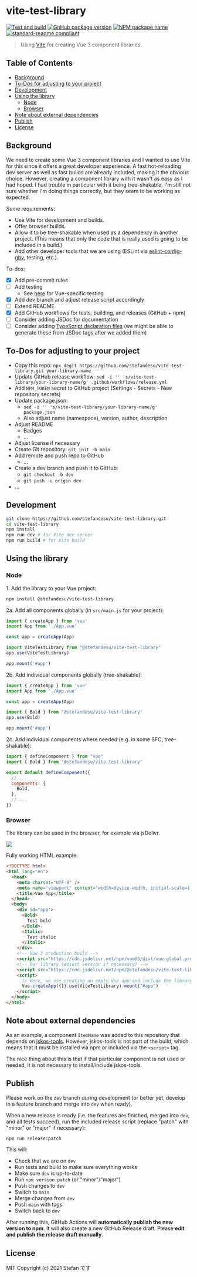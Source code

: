 # vite-test-library
[![Test and build](https://github.com/stefandesu/vite-test-library/actions/workflows/test-and-build.yml/badge.svg)](https://github.com/stefandesu/vite-test-library/actions/workflows/test-and-build.yml)
[![GitHub package version](https://img.shields.io/github/package-json/v/stefandesu/vite-test-library.svg?label=version)](https://github.com/stefandesu/vite-test-library)
[![NPM package name](https://img.shields.io/badge/npm-@stefandesu/vite--test--library-blue.svg)](https://www.npmjs.com/package/@stefandesu/vite-test-library)
[![standard-readme compliant](https://img.shields.io/badge/readme%20style-standard-brightgreen.svg)](https://github.com/RichardLitt/standard-readme)

> Using [Vite](https://vitejs.dev) for creating Vue 3 component libraries.

## Table of Contents <!-- omit in toc -->
- [Background](#background)
- [To-Dos for adjusting to your project](#to-dos-for-adjusting-to-your-project)
- [Development](#development)
- [Using the library](#using-the-library)
  - [Node](#node)
  - [Browser](#browser)
- [Note about external dependencies](#note-about-external-dependencies)
- [Publish](#publish)
- [License](#license)

## Background
We need to create some Vue 3 component libraries and I wanted to use Vite for this since it offers a great developer experience. A fast hot-reloading dev server as well as fast builds are already included, making it the obvious choice. However, creating a component library with it wasn't as easy as I had hoped. I had trouble in particular with it being tree-shakable. I'm still not sure whether I'm doing things correctly, but they seem to be working as expected.

Some requirements:
- Use Vite for development and builds.
- Offer browser builds.
- Allow it to be tree-shakable when used as a dependency in another project. (This means that only the code that is really used is going to be included in a build.)
- Add other developer tools that we are using (ESLint via [eslint-config-gbv](https://github.com/gbv/eslint-config-gbv), testing, etc.).

To-dos:
- [x] Add pre-commit rules
- [ ] Add testing
  - See [here](https://v3.vuejs.org/guide/testing.html#introduction) for Vue-specific testing
- [x] Add dev branch and adjust release script accordingly
- [ ] Extend README
- [x] Add GitHub workflows for tests, building, and releases (GitHub + npm)
- [ ] Consider adding JSDoc for documentation
- [ ] Consider adding [TypeScript declaration files](https://www.typescriptlang.org/docs/handbook/declaration-files/introduction.html) (we might be able to generate these from JSDoc tags after we added them)

## To-Dos for adjusting to your project
- Copy this repo: `npx degit https://github.com/stefandesu/vite-test-library.git your-library-name`
- Update GitHub release workflow: `sed -i '' 's/vite-test-library/your-library-name/g' .github/workflows/release.yml`
- Add `NPM_TOKEN` secret to GitHub project (Settings - Secrets - New repository secrets)
- Update package.json:
  - `sed -i '' 's/vite-test-library/your-library-name/g' package.json`
  - Also adjust name (namespace), version, author, description
- Adjust README
  - Badges
  - ...
- Adjust license if necessary
- Create Git repository: `git init -b main`
- Add remote and push repo to GitHub
  - ...
- Create a dev branch and push it to GitHub:
  - `git checkout -b dev`
  - `git push -u origin dev`
- ...

## Development
```bash
git clone https://github.com/stefandesu/vite-test-library.git
cd vite-test-library
npm install
npm run dev # for Vite dev server
npm run build # for Vite build
```

## Using the library

### Node

1\. Add the library to your Vue project:
```bash
npm install @stefandesu/vite-test-library
```

2a. Add all components globally (in `src/main.js` for your project):
```js
import { createApp } from 'vue'
import App from './App.vue'

const app = createApp(App)

import ViteTestLibrary from "@stefandesu/vite-test-library"
app.use(ViteTestLibrary)

app.mount('#app')
```

2b. Add individual components globally (tree-shakable):
```js
import { createApp } from 'vue'
import App from './App.vue'

const app = createApp(App)

import { Bold } from "@stefandesu/vite-test-library"
app.use(Bold)

app.mount('#app')
```

2c. Add individual components where needed (e.g. in some SFC, tree-shakable):
```js
import { defineComponent } from "vue"
import { Bold } from "@stefandesu/vite-test-library"

export default defineComponent({
  // ...
  components: {
    Bold,
  },
  // ...
})
```

### Browser
The library can be used in the browser, for example via jsDelivr.

[![](https://data.jsdelivr.com/v1/package/npm/@stefandesu/vite-test-library/badge?style=rounded)](https://www.jsdelivr.com/package/npm/@stefandesu/vite-test-library)

Fully working HTML example:
```html
<!DOCTYPE html>
<html lang="en">
  <head>
    <meta charset="UTF-8" />
    <meta name="viewport" content="width=device-width, initial-scale=1.0" />
    <title>Vue App</title>
  </head>
  <body>
    <div id="app">
      <Bold>
        Test bold
      </Bold>
      <Italic>
        Test italic
      </Italic>
    </div>
    <!-- Vue 3 production build -->
    <script src="https://cdn.jsdelivr.net/npm/vue@3/dist/vue.global.prod.js"></script>
    <!-- Our library (adjust version if necessary) -->
    <script src="https://cdn.jsdelivr.net/npm/@stefandesu/vite-test-library@0.1/dist/vite-test-library.umd.min.js"></script>
    <script>
      // Here, we are creating an empty Vue app and include the library as a plugin.
      Vue.createApp({}).use(ViteTestLibrary).mount("#app")
    </script>
  </body>
</html>
```

## Note about external dependencies
As an example, a component `ItemName` was added to this repository that depends on [jskos-tools](https://github.com/gbv/jskos-tools). However, jskos-tools is not part of the build, which means that it must be installed via npm or included via the `<script>` tag.

The nice thing about this is that if that particular component is not used or needed, it is not necessary to install/include jskos-tools.

## Publish
Please work on the `dev` branch during development (or better yet, develop in a feature branch and merge into `dev` when ready).

When a new release is ready (i.e. the features are finished, merged into `dev`, and all tests succeed), run the included release script (replace "patch" with "minor" or "major" if necessary):

```bash
npm run release:patch
```

This will:
- Check that we are on `dev`
- Run tests and build to make sure everything works
- Make sure `dev` is up-to-date
- Run `npm version patch` (or "minor"/"major")
- Push changes to `dev`
- Switch to `main`
- Merge changes from `dev`
- Push `main` with tags
- Switch back to `dev`

After running this, GitHub Actions will **automatically publish the new version to npm**. It will also create a new GitHub Release draft. Please **edit and publish the release draft manually**.

## License
MIT Copyright (c) 2021 Stefan です
